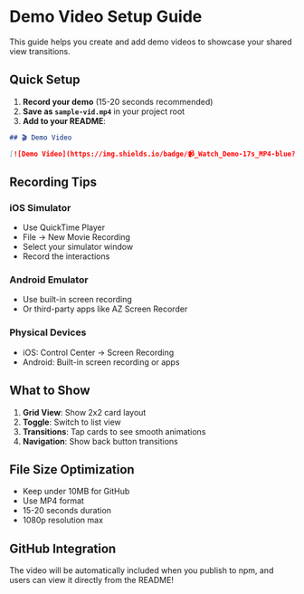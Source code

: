 # Demo Video Setup Guide

This guide helps you create and add demo videos to showcase your shared view transitions.

## Quick Setup

1. **Record your demo** (15-20 seconds recommended)
2. **Save as `sample-vid.mp4`** in your project root
3. **Add to your README**:

```markdown
## 🎬 Demo Video

[![Demo Video](https://img.shields.io/badge/📹_Watch_Demo-17s_MP4-blue?style=for-the-badge)](https://github.com/NuZard84/react-native-shared-view-transition/blob/main/sample-vid.mp4)
```

## Recording Tips

### iOS Simulator

- Use QuickTime Player
- File → New Movie Recording
- Select your simulator window
- Record the interactions

### Android Emulator

- Use built-in screen recording
- Or third-party apps like AZ Screen Recorder

### Physical Devices

- iOS: Control Center → Screen Recording
- Android: Built-in screen recording or apps

## What to Show

1. **Grid View**: Show 2x2 card layout
2. **Toggle**: Switch to list view
3. **Transitions**: Tap cards to see smooth animations
4. **Navigation**: Show back button transitions

## File Size Optimization

- Keep under 10MB for GitHub
- Use MP4 format
- 15-20 seconds duration
- 1080p resolution max

## GitHub Integration

The video will be automatically included when you publish to npm, and users can view it directly from the README!
